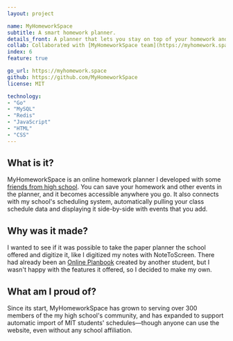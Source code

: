 ```yaml
---
layout: project

name: MyHomeworkSpace
subtitle: A smart homework planner.
details_front: A planner that lets you stay on top of your homework and tests&mdash;synced with the cloud, too, so you can access it anywhere you have an Internet connection.
collab: Collaborated with [MyHomeworkSpace team](https://myhomework.space/about){:target="_blank"}{:rel="noopener noreferrer"}
index: 6
feature: true

go_url: https://myhomework.space
github: https://github.com/MyHomeworkSpace
license: MIT

technology:
- "Go"
- "MySQL"
- "Redis"
- "JavaScript"
- "HTML"
- "CSS"
---
```

## What is it?
MyHomeworkSpace is an online homework planner I developed with some [friends from high school](https://myhomework.space/about.html). You can save your homework and other events in the planner, and it becomes accessible anywhere you go. It also connects with my school's scheduling system, automatically pulling your class schedule data and displaying it side-by-side with events that you add.

## Why was it made?
I wanted to see if it was possible to take the paper planner the school offered and digitize it, like I digitized my notes with NoteToScreen. There had already been an [Online Planbook](https://github.com/davish/Planbook) created by another student, but I wasn't happy with the features it offered, so I decided to make my own.

## What am I proud of?
Since its start, MyHomeworkSpace has grown to serving over 300 members of the my high school's community, and has expanded to support automatic import of MIT students' schedules&mdash;though anyone can use the website, even without any school affiliation.